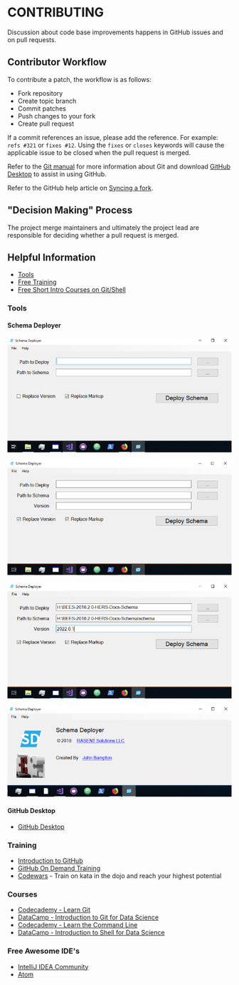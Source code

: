 # CONTRIBUTING

Discussion about code base improvements happens in GitHub issues and on pull requests.

## Contributor Workflow

To contribute a patch, the workflow is as follows:

- Fork repository
- Create topic branch
- Commit patches
- Push changes to your fork
- Create pull request

If a commit references an issue, please add the reference. 
For example: `refs #321` or `fixes #12`. Using the `fixes` or `closes` keywords will cause the applicable issue to be closed when the pull request is merged.

Refer to the [Git manual](https://git-scm.com/doc) for more information about Git and download
[GitHub Desktop](https://desktop.github.com/) to assist in using GitHub.

Refer to the GitHub help article on [Syncing a fork](https://help.github.com/articles/syncing-a-fork/).

## "Decision Making" Process

The project merge maintainers and ultimately the project lead are responsible for deciding whether
a pull request is merged.


## Helpful Information

- [Tools](#tools)
- [Free Training](#training)
- [Free Short Intro Courses on Git/Shell](#courses)

### Tools

#### Schema Deployer

![Schema Deployer](assets/images/sd-1.png)

![Schema Deployer](assets/images/sd-2.png)

![Schema Deployer](assets/images/sd-3.png)

![Schema Deployer](assets/images/sd-4.png)


#### GitHub Desktop

- [GitHub Desktop](https://desktop.github.com/)

### Training

- [Introduction to GitHub](https://services.github.com/on-demand/intro-to-github/)
- [GitHub On Demand Training](https://services.github.com/on-demand/)
- [Codewars](https://www.codewars.com/) - Train on kata in the dojo and reach your highest potential

### Courses

- [Codecademy - Learn Git](https://www.codecademy.com/learn/learn-git)
- [DataCamp - Introduction to Git for Data Science](https://www.datacamp.com/courses/introduction-to-git-for-data-science)
- [Codecademy - Learn the Command Line](https://www.codecademy.com/learn/learn-the-command-line)
- [DataCamp - Introduction to Shell for Data Science](https://www.datacamp.com/courses/introduction-to-shell-for-data-science)

### Free Awesome IDE's

- [IntelliJ IDEA Community](https://www.jetbrains.com/idea/download)
- [Atom](https://atom.io/)
